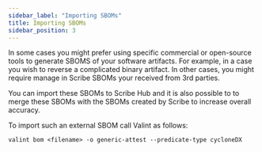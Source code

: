 ```yaml
---
sidebar_label: "Importing SBOMs"
title: Importing SBOMs
sidebar_position: 3
---
```


In some cases you might prefer using specific commercial or open-source tools to generate SBOMS of your software artifacts. For example, in a case you wish to reverse a complicated binary artifact. In other cases, you might require manage in Scribe SBOMs your received from 3rd parties.  

You can import these SBOMs to Scribe Hub and it is also possible to to merge these SBOMs with the SBOMs created by Scribe to increase overall accuracy.  

To import such an external SBOM call Valint as follows:
```
valint bom <filename> -o generic-attest --predicate-type cycloneDX
```


 